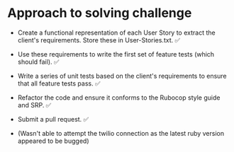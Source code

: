 Approach to solving challenge
======

- Create a functional representation of each User Story to extract the client's requirements. Store these in User-Stories.txt. ✅
- Use these requirements to write the first set of feature tests (which should fail). ✅
- Write a series of unit tests based on the client's requirements to ensure that all feature tests pass. ✅
- Refactor the code and ensure it conforms to the Rubocop style guide and SRP. ✅
- Submit a pull request. ✅

- (Wasn't able to attempt the twilio connection as the latest ruby version appeared to be bugged)